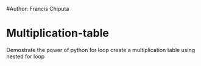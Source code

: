 #Author: Francis Chiputa
# Multiplication-table
 Demostrate the power of python for loop create a multiplication table using nested for loop
